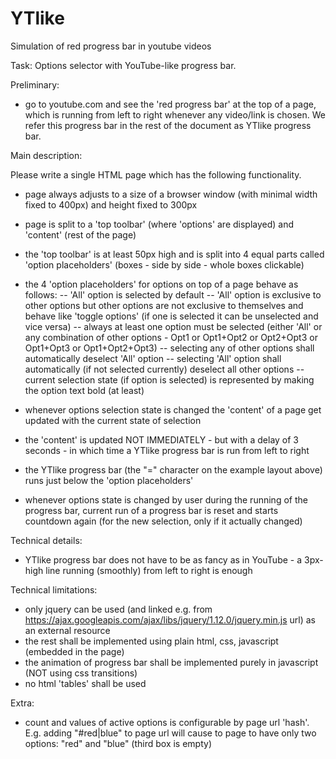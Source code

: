 # YTlike
Simulation of red progress bar in youtube videos

Task: Options selector with YouTube-like progress bar.

Preliminary:
- go to youtube.com and see the 'red progress bar' at the top of a page, which is running from left to right whenever any video/link is chosen. We refer this progress bar in the rest of the document as YTlike progress bar.

Main description:

Please write a single HTML page which has the following functionality.

- page always adjusts to a size of a browser window (with minimal width fixed to 400px) and height fixed to 300px
- page is split to a 'top toolbar' (where 'options' are displayed) and 'content' (rest of the page)
- the 'top toolbar' is at least 50px high and is split into 4 equal parts called 'option placeholders' (boxes - side by side - whole boxes clickable)

- the 4 'option placeholders' for options on top of a page behave as follows:
-- 'All' option is selected by default
-- 'All' option is exclusive to other options but other options are not exclusive to themselves and behave like 'toggle options' (if one is selected it can be unselected and vice versa)
-- always at least one option must be selected (either 'All' or any combination of other options - Opt1 or Opt1+Opt2 or Opt2+Opt3 or Opt1+Opt3 or Opt1+Opt2+Opt3)
-- selecting any of other options shall automatically deselect 'All' option
-- selecting 'All' option shall automatically (if not selected currently) deselect all other options
-- current selection state (if option is selected) is represented by making the option text bold (at least)
- whenever options selection state is changed the 'content' of a page get updated with the current state of selection
- the 'content' is updated NOT IMMEDIATELY - but with a delay of 3 seconds - in which time a YTlike progress bar is run from left to right
- the YTlike progress bar (the "=" character on the example layout above) runs just below the 'option placeholders'
- whenever options state is changed by user during the running of the progress bar, current run of a progress bar is reset and starts countdown again (for the new selection, only if it actually changed)

Technical details:
- YTlike progress bar does not have to be as fancy as in YouTube - a 3px-high line running (smoothly) from left to right is enough

Technical limitations:
- only jquery can be used (and linked e.g. from https://ajax.googleapis.com/ajax/libs/jquery/1.12.0/jquery.min.js url) as an external resource
- the rest shall be implemented using plain html, css, javascript (embedded in the page)
- the animation of progress bar shall be implemented purely in javascript (NOT using css transitions)
- no html 'tables' shall be used


Extra:
- count and values of active options is configurable by page url 'hash'. E.g. adding "#red|blue" to page url will cause to page to have only two options: "red" and "blue" (third box is empty)
